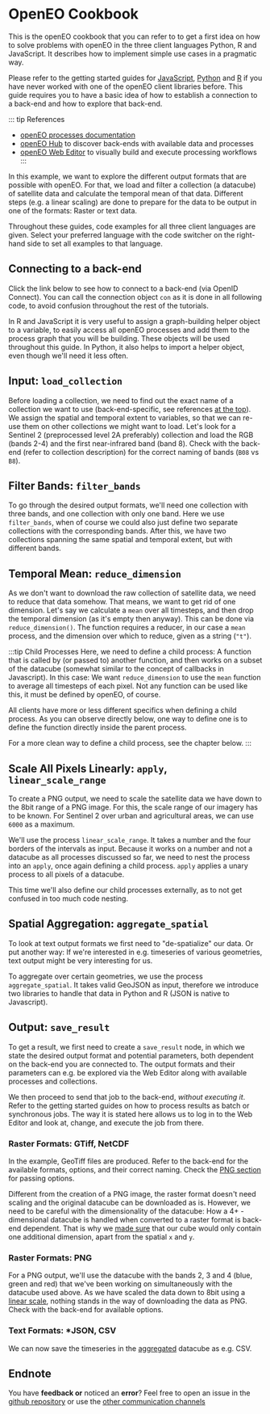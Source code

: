 # OpenEO Cookbook

This is the openEO cookbook that you can refer to to get a first idea on how to solve problems with openEO in the three client languages Python, R and JavaScript. It describes how to implement simple use cases in a pragmatic way.

Please refer to the getting started guides for [JavaScript](../javascript/index.md), [Python](../python/index.md) and [R](../r/index.md) if you have never worked with one of the openEO client libraries before. This guide requires you to have a basic idea of how to establish a connection to a back-end and how to explore that back-end.

::: tip References
* [openEO processes documentation](../processes.md)
* [openEO Hub](https://hub.openeo.org) to discover back-ends with available data and processes
* [openEO Web Editor](https://editor.openeo.org) to visually build and execute processing workflows
:::

In this example, we want to explore the different output formats that are possible with openEO. For that, we load and filter a collection (a datacube) of satellite data and calculate the temporal mean of that data. Different steps (e.g. a linear scaling) are done to prepare for the data to be output in one of the formats: Raster or text data.

Throughout these guides, code examples for all three client languages are given. Select your preferred language with the code switcher on the right-hand side to set all examples to that language.

## Connecting to a back-end

Click the link below to see how to connect to a back-end (via OpenID Connect). You can call the connection object `con` as it is done in all following code, to avoid confusion throughout the rest of the tutorials.

<CodeSwitcher>
<template v-slot:py>

[Getting started: Authentication](../python/#openid-connect-authentication)

</template>

<template v-slot:r>

[Getting started: Authentication](../r/#openid-connect-authentication)

</template>

<template v-slot:js>

[Getting started: Authentication](../javascript/#openid-connect-authentication)

</template>

</CodeSwitcher>

In R and JavaScript it is very useful to assign a graph-building helper object to a variable, to easily access all openEO processes and add them to the process graph that you will be building. These objects will be used throughout this guide. In Python, it also helps to import a helper object, even though we'll need it less often.

<CodeSwitcher>
<template v-slot:py>

```python
# import ProcessBuilder functions
from openeo.processes import ProcessBuilder
```

**Note:** Many functions in _child processes_ (see below), are instances of this `ProcessBuilder` import.

</template>
<template v-slot:r>

```r
# assign the graph-building helper object to "p" for easy access to all openEO processes, see > ?processes()
p <- processes()
```

**Note:** In all R code, `p` is used to select openEO processes.

</template>
<template v-slot:js>

```js
// assign the graph-building helper object to "builder" for easy access to all openEO processes
var builder = await con.buildProcess();
```

**Note:** In all JavaScript code, `builder` is used to select openEO processes.

</template>
</CodeSwitcher>

## Input: `load_collection`

Before loading a collection, we need to find out the exact name of a collection we want to use (back-end-specific, see references [at the top](#openeo-cookbook)). We assign the spatial and temporal extent to variables, so that we can re-use them on other collections we might want to load. Let's look for a Sentinel 2 (preprocessed level 2A preferably) collection and load the RGB (bands 2-4) and the first near-infrared band (band 8). Check with the back-end (refer to collection description) for the correct naming of bands (`B08` vs `B8`).

<CodeSwitcher>
<template v-slot:py>

```python
# make dictionary, containing bounding box
brussels = {"west":4.2369, "south":50.7816, "east":4.5277, "north":50.9305}
# make list, containing the temporal interval
t = ["2020-06-01", "2020-06-15"]

# load first datacube
cube_s2_b8 = con.load_collection(
    "SENTINEL2_L2A_SENTINELHUB",
    spatial_extent = brussels,
    temporal_extent = t,
    bands = ["B2", "B3", "B4", "B8"]
)
```

</template>
<template v-slot:r>

```r
# create variables for loading collection
brussels <- list(west=4.2369, south=50.7816, east=4.5277, north=50.9305)
t <- c("2020-06-01", "2020-06-15")

# load first datacube
cube_s2_b8 <- p$load_collection(
  id = "SENTINEL2_L2A_SENTINELHUB",
  spatial_extent = brussels,
  temporal_extent = t,
  bands=c("B2", "B3", "B4", "B8")
)
```

</template>
<template v-slot:js>

```js
// make spatial and temporal extent
let brussels = {"west":4.2369, "south":50.7816, "east":4.5277, "north":50.9305};
let t = ["2020-06-01", "2020-06-15"];   

// load first cube
var cube_s2_b8 = builder.load_collection(
    "SENTINEL2_L2A_SENTINELHUB",
    spatial_extent = brussels,
    temporal_extent = t,
    bands = ["B2", "B3", "B4", "B8"]
);
```

</template>
</CodeSwitcher>

## Filter Bands: `filter_bands`

To go through the desired output formats, we'll need one collection with three bands, and one collection with only one band. Here we use `filter_bands`, when of course we could also just define two separate collections with the corresponding bands. After this, we have two collections spanning the same spatial and temporal extent, but with different bands.

<CodeSwitcher>
<template v-slot:py>

```python
# filter for band 8
cube_s2_b8 = cube_s2.filter_bands(bands = ["B8"])

# filter for bands 2, 3, 4  
cube_s2_b234 = cube_s2.filter_bands(bands = ["B2", "B3", "B4"])
```

</template>
<template v-slot:r>

```r
# filter for band 8
cube_s2_b8 <- p$filter_bands(data = cube_s2, bands = c("B8"))

# filter for bands 2, 3, 4
cube_s2_b234 <- p$filter_bands(data = cube_s2, bands = c("B2", "B3", "B4"))
```

</template>
<template v-slot:js>

```js
// filter for band 8
var cube_s2_b8 = builder.filter_bands(data = cube_s2, bands = ["B8"])

// filter bands 2, 3, 4
var cube_s2_b234 = builder.filter_bands(data = cube_s2, bands = ["B2", "B3", "B4"]);
```

</template>
</CodeSwitcher>

## Temporal Mean: `reduce_dimension`

As we don't want to download the raw collection of satellite data, we need to reduce that data somehow. That means, we want to get rid of one dimension. Let's say we calculate a `mean` over all timesteps, and then drop the temporal dimension (as it's empty then anyway). This can be done via `reduce_dimension()`. The function requires a reducer, in our case a `mean` process, and the dimension over which to reduce, given as a string (`"t"`). 

:::tip Child Processes
Here, we need to define a child process: A function that is called by (or passed to) another function, and then works on a subset of the datacube (somewhat similar to the concept of callbacks in Javascript). In this case: We want `reduce_dimension` to use the `mean` function to average all timesteps of each pixel. Not any function can be used like this, it must be defined by openEO, of course.

All clients have more or less different specifics when defining a child process. As you can observe directly below, one way to define one is to define the function directly inside the parent process.

For a more clean way to define a child process, see the chapter below.
:::

<CodeSwitcher>
<template v-slot:py>

```python
# reduce all timesteps
# mean_time() is a shortcut function
cube_s2_b8_red = cube_s2_b8.mean_time()

# alternatively, 'reduce_dimension' can be used
cube_s2_b8_red = cube_s2_b8.reduce_dimension(dimension="t", reducer="mean")

# additionally, reduce second collection
cube_s2_b234_red = cube_s2_b234.mean_time()
```

**Note:** In python, the child process can be a string.

</template>
<template v-slot:r>

```r
# reduce dimension, first collection
cube_s2_b8_red <- p$reduce_dimension(data = cube_s2_b8, reducer = function(data, context) { p$mean(data) }, dimension = "t")

# reduce, second collection
cube_s2_b234_red <- p$reduce_dimension(data = cube_s2_rgb, reducer = function(data, context) { p$mean(data) }, dimension = "t")
```

**Note:** In R, we can select a child process from the `p` helper object.

</template>
<template v-slot:js>

```js
// reduce dimension
var cube_s2_b8_red = builder.reduce_dimension(data = cube_s2_b8, reducer = new Formula("mean(data)"), dimension = "t");

// second collection
var cube_s2_b234_red = builder.reduce_dimension(data = cube_s2_b234, reducer = new Formula("mean(data)"), dimension = "t");
```

**Note:** In Javascript, `new Formula()` and a string can be used as child process.

</template>
</CodeSwitcher>

## Scale All Pixels Linearly: `apply`, `linear_scale_range`

To create a PNG output, we need to scale the satellite data we have down to the 8bit range of a PNG image. For this, the scale range of our imagery has to be known. For Sentinel 2 over urban and agricultural areas, we can use `6000` as a maximum.

We'll use the process `linear_scale_range`. It takes a number and the four borders of the intervals as input. Because it works on a number and not a datacube as all processes discussed so far, we need to nest the process into an `apply`, once again defining a child process. `apply` applies a unary process to all pixels of a datacube.

This time we'll also define our child processes externally, as to not get confused in too much code nesting.

<CodeSwitcher>
<template v-slot:py>

```python
# define child process, use ProcessBuilder
def scale_(x: ProcessBuilder):
    return x.linear_scale_range(0, 6000, 0, 255)

# apply scale_ to all pixels
cube_s2_b234_red_lin = cube_s2_b234_red.apply(scale_)
```

**Resource:** Refer to the [Python client documentation](https://open-eo.github.io/openeo-python-client/processes.html#processes-with-child-callbacks) to learn more about child processes in Python.

</template>
<template v-slot:r>

```r
# define child process
scale_ <- function(x, context) {
  p$linear_scale_range(x, inputMin = 0, inputMax = 6000, outputMin = 0, outputMax = 255)
}

# apply scale range to all pixels
cube_s2_b234_red_lin <- p$apply(data = cube_s2_b234_red, process = scale_)
```

</template>
<template v-slot:js>

```js
// define child process
var scale_ = function(x, context) {
    return this.linear_scale_range(x, 0, 6000, 0, 255)
}

// apply child process to all pixels
var cube_s2_b234_red_lin = builder.apply(data = cube_s2_rgb_red, scale_);
```

</template>
</CodeSwitcher>

## Spatial Aggregation: `aggregate_spatial`

To look at text output formats we first need to "de-spatialize" our data. Or put another way: If we're interested in e.g. timeseries of various geometries, text output might be very interesting for us.

To aggregate over certain geometries, we use the process `aggregate_spatial`. It takes valid GeoJSON as input, therefore we introduce two libraries to handle that data in Python and R (JSON is native to Javascript).

<CodeSwitcher>
<template v-slot:py>

```python
# import shapely library to construct Polygons
from shapely.geometry import Polygon

# make polygon with shapely
p1 = Polygon([(4.358139, 50.851149), (4.342517, 50.853479), (4.345178, 50.847518), (4.358139, 50.851149)])

# aggregate spatially with polygon and reducer
cube_s2_b8_agg = cube_s2_b8.aggregate_spatial(p1, reducer = "mean")
```

</template>
<template v-slot:r>

```r
# load sf
library(sf)

# make sf polygon feature
p1 <- st_polygon(x = list(matrix(c( 4.358139,  4.342517,  4.345178,  4.358139,
                                   50.851149, 50.853479, 50.847518, 50.851149), ncol = 2)))

# aggregate spatially
cube_s2_b8_agg <- p$aggregate_spatial(data = cube_s2_b8, reducer = function(data, context) { p$mean(data) }, geometries = p1)
```

</template>
<template v-slot:js>

```js
// define polygon as geojson
var p1 = {
    "type": "FeatureCollection",
    "features": [{
        "type": "Feature",
        "properties": {},
        "geometry": {
            "type": "Polygon",
            "coordinates": [
                [
                    [
                        4.363503456115723,
                        50.83242375662908
                    ],
                    [
                        4.3399858474731445,
                        50.82705667183455
                    ],
                    [
                        4.369468688964844,
                        50.81493780212673
                    ],
                    [
                        4.363503456115723,
                        50.83242375662908
                    ]
                ]
            ]
        }
    }]
}

// aggregate spatial
var cube_s2_b8_agg = builder.aggregate_spatial(data = cube_s2_b8, geometries = p1, reducer = new Formula("mean(data)"))
```

</template>
</CodeSwitcher>

## Output: `save_result`

To get a result, we first need to create a `save_result` node, in which we state the desired output format and potential parameters, both dependent on the back-end you are connected to. The output formats and their parameters can e.g. be explored via the Web Editor along with available processes and collections.

We then proceed to send that job to the back-end, _without executing it_. Refer to the getting started guides on how to process results as batch or synchronous jobs. The way it is stated here allows us to log in to the Web Editor and look at, change, and execute the job from there.

### Raster Formats: GTiff, NetCDF

In the example, GeoTiff files are produced. Refer to the back-end for the available formats, options, and their correct naming. Check the [PNG section](#raster-formats-png) for passing options. 

Different from the creation of a PNG image, the raster format doesn't need scaling and the original datacube can be downloaded as is. However, we need to be careful with the dimensionality of the datacube: How a 4+ - dimensional datacube is handled when converted to a raster format is back-end dependent. That is why we [made sure](#temporal-mean-reduce_dimension) that our cube would only contain one additional dimension, apart from the spatial `x` and `y`.

<CodeSwitcher>
<template v-slot:py>

```python
# save using save_result, give format as string
res = cube_s2_b8_red.save_result(format = "GTiff")

# send job to back-end, do not execute
job = res.send_job(title = "temporal_mean_as_GTiff_py")
```

</template>
<template v-slot:r>

```r
# use list_file_formats() to be able to choose from a list
formats <- list_file_formats()

# save using save_result, give format via list
res <- p$save_result(data = cube_s2_b8_red, format = formats$output$GTiff)

# send job to back-end
job <- create_job(graph = res, title = "temporal_mean_as_GTiff_r")
```

</template>
<template v-slot:js>

```js
// save using save_result, give fomat as string
result = builder.save_result(data = cube_s2_b8_red, format = "GTiff");

// send job to back-end, but don't execute yet
var job = await con.createJob(result, "temporal_mean_as_GTiff_js");
```

</template>
</CodeSwitcher>

### Raster Formats: PNG

For a PNG output, we'll use the datacube with the bands 2, 3 and 4 (blue, green and red) that we've been working on simultaneously with the datacube used above. As we have scaled the data down to 8bit using a [linear scale](#scale-all-pixels-linearly-apply-linear_scale_range), nothing stands in the way of downloading the data as PNG. Check with the back-end for available options.

<CodeSwitcher>
<template v-slot:py>

```python
# save result cube as PNG
res = cube_s2_b234_red_lin.save_result(format = "PNG", options = {
        "red": "B4",
        "green": "B3",
        "blue": "B2"
      })

# send job to backend
job = res.send_job(title = "temporal_mean_as_PNG_py")
```

In python, options are passed as a dictionary

</template>
<template v-slot:r>

```r
# use list_file_formats() to be able to choose from a list
formats <- list_file_formats()

# save result as PNG
res <- p$save_result(data = cube2_lin, format = formats$output$PNG, 
                      options = list(red="B4", green="B3", blue="B2"))

# send job to backend
job <- create_job(graph = res, title = "temporal_mean_as_PNG_r")
```

In R, options are passed as a list.

</template>
<template v-slot:js>

```js
// save result as PNG
result = builder.save_result(data = cube_s2_b234_red_lin, format = "PNG", options = {
    red: "B4",
    green: "B3",
    blue: "B2"
});
    
// send job to backend
var job = await con.createJob(result, "temporal_mean_as_PNG_js");
```

In JavaScript, options are passed as objects.

</template>
</CodeSwitcher>

### Text Formats: *JSON, CSV

We can now save the timeseries in the [aggregated](#spatial-aggregation-aggregate_spatial) datacube as e.g. CSV.

<CodeSwitcher>
<template v-slot:py>

```python
# save result cube as CSV
res = cube_s2_b8_agg.save_result(format = "CSV")

# send job to backend
job = res.send_job(title = "timeseries_as_CSV_py")
```

</template>
<template v-slot:r>

```r
# use list_file_formats() to be able to choose from a list
formats <- list_file_formats()

# save result as CSV
res <- p$save_result(data = cube_s2_b8_agg, format = formats$output$CSV)

# send job to backend
job <- create_job(graph = res, title = "timeseries_as_CSV_r")
```

</template>
<template v-slot:js>

```js
// save as CSV
result = builder.save_result(data = cube_s2_b8_agg, format = "CSV");

// send job to backend
var job = await con.createJob(result, "timeseries_as_CSV_js");
```

</template>
</CodeSwitcher>

## Endnote

You have **feedback or** noticed an **error**? Feel free to open an issue in the [github repository](https://github.com/Open-EO/openeo.org) or use the [other communication channels](https://openeo.org/contact.html)

